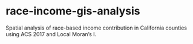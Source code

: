 # race-income-gis-analysis
Spatial analysis of race-based income contribution in California counties using ACS 2017 and Local Moran’s I.
